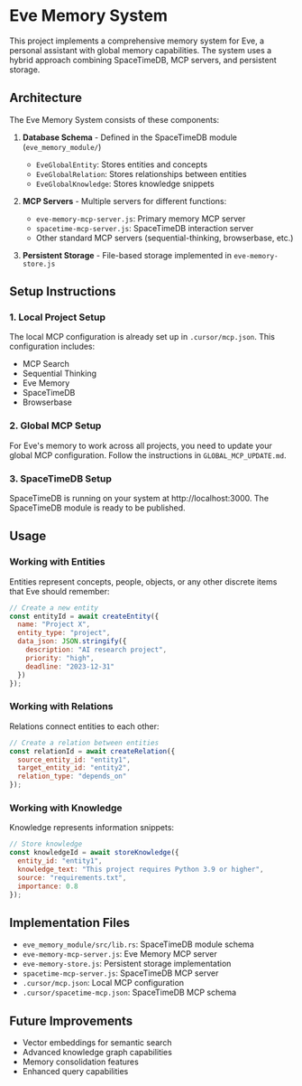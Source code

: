 # Eve Memory System

This project implements a comprehensive memory system for Eve, a personal assistant with global memory capabilities. The system uses a hybrid approach combining SpaceTimeDB, MCP servers, and persistent storage.

## Architecture

The Eve Memory System consists of these components:

1. **Database Schema** - Defined in the SpaceTimeDB module (`eve_memory_module/`)
   - `EveGlobalEntity`: Stores entities and concepts
   - `EveGlobalRelation`: Stores relationships between entities
   - `EveGlobalKnowledge`: Stores knowledge snippets

2. **MCP Servers** - Multiple servers for different functions:
   - `eve-memory-mcp-server.js`: Primary memory MCP server
   - `spacetime-mcp-server.js`: SpaceTimeDB interaction server
   - Other standard MCP servers (sequential-thinking, browserbase, etc.)

3. **Persistent Storage** - File-based storage implemented in `eve-memory-store.js`

## Setup Instructions

### 1. Local Project Setup

The local MCP configuration is already set up in `.cursor/mcp.json`. This configuration includes:
- MCP Search
- Sequential Thinking
- Eve Memory
- SpaceTimeDB
- Browserbase

### 2. Global MCP Setup

For Eve's memory to work across all projects, you need to update your global MCP configuration.
Follow the instructions in `GLOBAL_MCP_UPDATE.md`.

### 3. SpaceTimeDB Setup

SpaceTimeDB is running on your system at http://localhost:3000. The SpaceTimeDB module is ready to be published.

## Usage

### Working with Entities

Entities represent concepts, people, objects, or any other discrete items that Eve should remember:

```javascript
// Create a new entity
const entityId = await createEntity({
  name: "Project X",
  entity_type: "project",
  data_json: JSON.stringify({
    description: "AI research project",
    priority: "high",
    deadline: "2023-12-31"
  })
});
```

### Working with Relations

Relations connect entities to each other:

```javascript
// Create a relation between entities
const relationId = await createRelation({
  source_entity_id: "entity1",
  target_entity_id: "entity2",
  relation_type: "depends_on"
});
```

### Working with Knowledge

Knowledge represents information snippets:

```javascript
// Store knowledge
const knowledgeId = await storeKnowledge({
  entity_id: "entity1",
  knowledge_text: "This project requires Python 3.9 or higher",
  source: "requirements.txt",
  importance: 0.8
});
```

## Implementation Files

- `eve_memory_module/src/lib.rs`: SpaceTimeDB module schema
- `eve-memory-mcp-server.js`: Eve Memory MCP server
- `eve-memory-store.js`: Persistent storage implementation
- `spacetime-mcp-server.js`: SpaceTimeDB MCP server
- `.cursor/mcp.json`: Local MCP configuration
- `.cursor/spacetime-mcp.json`: SpaceTimeDB MCP schema

## Future Improvements

- Vector embeddings for semantic search
- Advanced knowledge graph capabilities
- Memory consolidation features
- Enhanced query capabilities 
